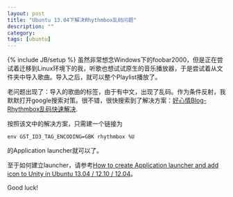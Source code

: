 ```yaml
---
layout: post
title: "Ubuntu 13.04下解决Rhythmbox乱码问题"
description: ""
category: 
tags: [ubuntu]
---
```

{% include JB/setup %}
虽然非常想念Windows下的foobar2000，但是正在尝试着迁移到Linux环境下的我，听歌也想试试原生的音乐播放器，于是尝试着从文件夹中导入歌曲。导入之后，就可以整个Playlist播放了。

老问题出现了：导入的歌曲的标签，由于有中文，出现了乱码。作为条件反射，我默默打开google搜索对策。很不错，很快搜索到了解决方案：[好心情Blog-Rhythmbox乱码快速解决](http://www.softbunny.net/post/rhythmbox_encoding.shtml).

按照该文中的解决方案，只需建一个链接为

    env GST_ID3_TAG_ENCODING=GBK rhythmbox %U

的Application launcher就可以了。

至于如何建立launcher，请参考[How to create Application launcher and add icon to Unity in Ubuntu 13.04 / 12.10 / 12.04](http://www.howopensource.com/2012/10/create-application-launcher-add-icon-to-unity-ubuntu-12-10/)。

Good luck!

